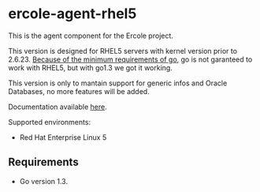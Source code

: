 # ercole-agent-rhel5
This is the agent component for the Ercole project.

This version is designed for RHEL5 servers with kernel version prior to 2.6.23.
[Because of the minimum requirements of go](https://github.com/golang/go/wiki/MinimumRequirements), go is not garanteed to work with RHEL5, but with go1.3 we got it working.

This version is only to mantain support for generic infos and Oracle Databases, no more features will be added.

Documentation available [here](https://ercole.io).

Supported environments:

- Red Hat Enterprise Linux 5

## Requirements
- Go version 1.3.
